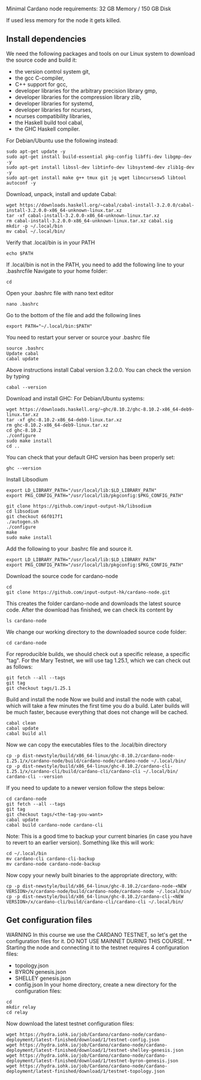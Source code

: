 

Minimal Cardano node requirements:
32 GB Memory / 150 GB Disk

If used less memory for the node it gets killed.



## Install dependencies
We need the following packages and tools on our Linux system to download the source code and build it:
- the version control system git,
- the gcc C-compiler,
- C++ support for gcc,
- developer libraries for the arbitrary precision library gmp,
- developer libraries for the compression library zlib,
- developer libraries for systemd,
- developer libraries for ncurses,
- ncurses compatibility libraries,
- the Haskell build tool cabal,
- the GHC Haskell compiler.

For Debian/Ubuntu use the following instead:
```
sudo apt-get update -y
sudo apt-get install build-essential pkg-config libffi-dev libgmp-dev -y
sudo apt-get install libssl-dev libtinfo-dev libsystemd-dev zlib1g-dev -y
sudo apt-get install make g++ tmux git jq wget libncursesw5 libtool autoconf -y
```

Download, unpack, install and update Cabal:
```
wget https://downloads.haskell.org/~cabal/cabal-install-3.2.0.0/cabal-install-3.2.0.0-x86_64-unknown-linux.tar.xz
tar -xf cabal-install-3.2.0.0-x86_64-unknown-linux.tar.xz
rm cabal-install-3.2.0.0-x86_64-unknown-linux.tar.xz cabal.sig
mkdir -p ~/.local/bin
mv cabal ~/.local/bin/
```

Verify that .local/bin is in your PATH
```
echo $PATH
```
If .local/bin is not in the PATH, you need to add the following line to your .bashrcfile
Navigate to your home folder:
```
cd
```
Open your .bashrc file with nano text editor
```
nano .bashrc
```
Go to the bottom of the file and add the following lines
```
export PATH="~/.local/bin:$PATH"
```
You need to restart your server or source your .bashrc file
```
source .bashrc
Update cabal
cabal update
```
Above instructions install Cabal version 3.2.0.0. You can check the version by typing
```
cabal --version
```

Download and install GHC: For Debian/Ubuntu systems:
```
wget https://downloads.haskell.org/~ghc/8.10.2/ghc-8.10.2-x86_64-deb9-linux.tar.xz
tar -xf ghc-8.10.2-x86_64-deb9-linux.tar.xz
rm ghc-8.10.2-x86_64-deb9-linux.tar.xz
cd ghc-8.10.2
./configure
sudo make install
cd ..
```
You can check that your default GHC version has been properly set:
```
ghc --version
```

Install Libsodium
```
export LD_LIBRARY_PATH="/usr/local/lib:$LD_LIBRARY_PATH"
export PKG_CONFIG_PATH="/usr/local/lib/pkgconfig:$PKG_CONFIG_PATH"
```
```
git clone https://github.com/input-output-hk/libsodium
cd libsodium
git checkout 66f017f1
./autogen.sh
./configure
make
sudo make install
```
Add the following to your .bashrc file and source it.
```
export LD_LIBRARY_PATH="/usr/local/lib:$LD_LIBRARY_PATH"
export PKG_CONFIG_PATH="/usr/local/lib/pkgconfig:$PKG_CONFIG_PATH"
```

Download the source code for cardano-node
```
cd
git clone https://github.com/input-output-hk/cardano-node.git
```
This creates the folder cardano-node and downloads the latest source code.
After the download has finished, we can check its content by
```
ls cardano-node
```
We change our working directory to the downloaded source code folder:
```
cd cardano-node
```
For reproducible builds, we should check out a specific release, a specific "tag". For the Mary Testnet, we will use tag 1.25.1, which we can check out as follows:
```
git fetch --all --tags
git tag
git checkout tags/1.25.1
```


Build and install the node
Now we build and install the node with cabal, which will take a few minutes the first time you do a build. Later builds will be much faster, because everything that does not change will be cached.
```
cabal clean
cabal update
cabal build all
```
Now we can copy the executables files to the .local/bin directory
```
cp -p dist-newstyle/build/x86_64-linux/ghc-8.10.2/cardano-node-1.25.1/x/cardano-node/build/cardano-node/cardano-node ~/.local/bin/
cp -p dist-newstyle/build/x86_64-linux/ghc-8.10.2/cardano-cli-1.25.1/x/cardano-cli/build/cardano-cli/cardano-cli ~/.local/bin/
cardano-cli --version
```
If you need to update to a newer version follow the steps below:
```
cd cardano-node
git fetch --all --tags
git tag
git checkout tags/<the-tag-you-want>
cabal update
cabal build cardano-node cardano-cli
```
Note: This is a good time to backup your current binaries (in case you have to revert to an earlier version). Something like this will work:
```
cd ~/.local/bin
mv cardano-cli cardano-cli-backup
mv cardano-node cardano-node-backup
```
Now copy your newly built binaries to the appropriate directory, with:
```
cp -p dist-newstyle/build/x86_64-linux/ghc-8.10.2/cardano-node-<NEW VERSION>/x/cardano-node/build/cardano-node/cardano-node ~/.local/bin/
cp -p dist-newstyle/build/x86_64-linux/ghc-8.10.2/cardano-cli-<NEW VERSION>/x/cardano-cli/build/cardano-cli/cardano-cli ~/.local/bin/
```
  
  
## Get configuration files
WARNING
In this course we use the CARDANO TESTNET, so let's get the configuration files for it.
DO NOT USE MAINNET DURING THIS COURSE. **
Starting the node and connecting it to the testnet requires 4 configuration files:
- topology.json
- BYRON genesis.json
- SHELLEY genesis.json
- config.json
In your home directory, create a new directory for the configuration files:
```
cd
mkdir relay
cd relay
```
Now download the latest testnet configuration files:
```
wget https://hydra.iohk.io/job/Cardano/cardano-node/cardano-deployment/latest-finished/download/1/testnet-config.json
wget https://hydra.iohk.io/job/Cardano/cardano-node/cardano-deployment/latest-finished/download/1/testnet-shelley-genesis.json
wget https://hydra.iohk.io/job/Cardano/cardano-node/cardano-deployment/latest-finished/download/1/testnet-byron-genesis.json
wget https://hydra.iohk.io/job/Cardano/cardano-node/cardano-deployment/latest-finished/download/1/testnet-topology.json 
```
  





















